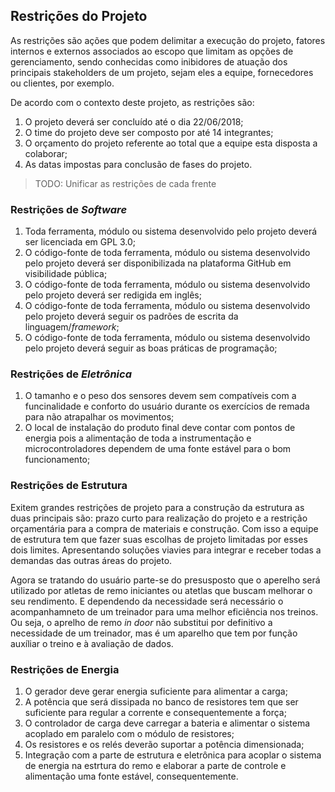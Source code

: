 ## Restrições do Projeto

As restrições são ações que podem delimitar a execução do projeto, fatores internos e externos associados ao escopo que limitam as opções de gerenciamento, sendo conhecidas como inibidores de atuação dos principais stakeholders de um projeto, sejam eles a equipe, fornecedores ou clientes, por exemplo.

De acordo com o contexto deste projeto, as restrições são:

1. O projeto deverá ser concluído até o dia 22/06/2018;
1. O time do projeto deve ser composto por até 14 integrantes;
3. O orçamento do projeto referente ao total que a equipe esta disposta a colaborar;
4. As datas impostas para conclusão de fases do projeto.

> TODO: Unificar as restrições de cada frente

### Restrições de _Software_

1. Toda ferramenta, módulo ou sistema desenvolvido pelo projeto deverá ser licenciada em GPL 3.0;
1. O código-fonte de toda ferramenta, módulo ou sistema desenvolvido pelo projeto deverá ser disponibilizada na plataforma GitHub em visibilidade pública;
1. O código-fonte de toda ferramenta, módulo ou sistema desenvolvido pelo projeto deverá ser redigida em inglês;
1. O código-fonte de toda ferramenta, módulo ou sistema desenvolvido pelo projeto deverá seguir os padrões de escrita da linguagem/_framework_;
1. O código-fonte de toda ferramenta, módulo ou sistema desenvolvido pelo projeto deverá seguir as boas práticas de programação;

### Restrições de _Eletrônica_

1. O tamanho e o peso dos sensores devem sem compatíveis com a funcinalidade e conforto do usuário durante os exercícios de remada para não atrapalhar os movimentos;
1. O local de instalação do produto final deve contar com pontos de energia pois a alimentação de toda a instrumentação e microcontroladores dependem de uma fonte estável para o bom funcionamento;

### Restrições de Estrutura

Exitem grandes restrições de projeto para a construção da estrutura as duas principais são: prazo curto para realização do projeto e a restrição orçamentária para a compra de materiais e construção. Com isso a equipe de estrutura tem que fazer  suas escolhas de projeto  limitadas por esses dois limites. Apresentando soluções viavies para integrar e receber todas a demandas das outras áreas do projeto.

Agora se tratando do usuário parte-se do presusposto que o aperelho será utilizado por atletas de remo iniciantes ou atetlas que buscam melhorar o seu rendimento. E dependendo da necessidade será necessário o acompanhamneto de um treinador para uma melhor eficiência nos treinos. Ou seja, o aprelho de remo _in_ _door_ não substitui por definitivo a necessidade de um treinador, mas é um aparelho que tem por função auxíliar o treino e à avaliação de dados.

### Restrições de Energia

1. O gerador deve gerar energia suficiente para alimentar a carga;
2. A potência que será dissipada no banco de resistores tem que ser suficiente para regular a corrente e consequentemente a força;
3. O controlador de carga deve carregar a bateria e alimentar o sistema acoplado em paralelo com o módulo de resistores;
4. Os resistores e os relés deverão suportar a potência dimensionada;
5. Integração com a parte de estrutura e eletrônica para acoplar o sistema de energia na estrtura do remo e elaborar a parte de controle e alimentação uma fonte estável, consequentemente.
